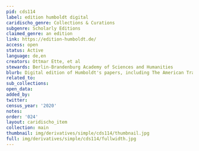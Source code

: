 ```yaml
---
pid: cds114
label: edition humboldt digital
caridischo_genre: Collections & Curations
subgenre: Scholarly Editions
claimed_genre: an edition
link: https://edition-humboldt.de/
access: open
status: Active
language: de,en
creators: Ottmar Ette, et al
stewards: Berlin-Brandenburg Academy of Sciences and Humanities
blurb: Digital edition of Humboldt's papers, including The American Travel Journals.
related_to:
sub_collections:
open_data:
added_by:
twitter:
census_year: '2020'
notes:
order: '024'
layout: caridischo_item
collection: main
thumbnail: img/derivatives/simple/cds114/thumbnail.jpg
full: img/derivatives/simple/cds114/fullwidth.jpg
---
```


